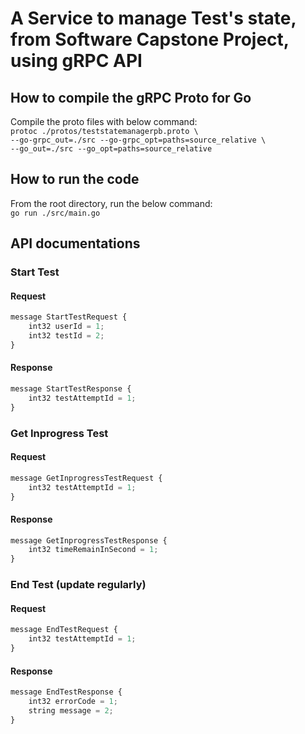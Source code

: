 # A Service to manage Test's state, from Software Capstone Project, using gRPC API

## How to compile the gRPC Proto for Go
Compile the proto files with below command: <br />
`protoc ./protos/teststatemanagerpb.proto \` <br />
    `--go-grpc_out=./src --go-grpc_opt=paths=source_relative \` <br />
    `--go_out=./src --go_opt=paths=source_relative`


## How to run the code
From the root directory, run the below command: <br />
`go run ./src/main.go`

## API documentations

### Start Test
#### Request

```javascript
message StartTestRequest {
    int32 userId = 1;
    int32 testId = 2;
}
```

#### Response

```javascript
message StartTestResponse {
    int32 testAttemptId = 1;
}
```

### Get Inprogress Test
#### Request
```javascript
message GetInprogressTestRequest {
    int32 testAttemptId = 1;
}
```

#### Response
```javascript
message GetInprogressTestResponse {
    int32 timeRemainInSecond = 1;
}
```

### End Test (update regularly)
#### Request
```javascript
message EndTestRequest {
    int32 testAttemptId = 1;
}
```

#### Response
```javascript
message EndTestResponse {
    int32 errorCode = 1;
    string message = 2;
}
```